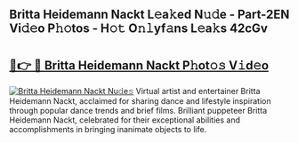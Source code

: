 ## Britta Heidemann Nackt L𝚎a𝚔ed N𝚞𝚍e - Part-2EN Vi𝚍𝚎o P𝚑𝚘tos - H𝚘𝚝 O𝚗𝚕yf𝚊ns L𝚎a𝚔s 42cGv

# <h2><a href="http://kfeizo.oniu.top/?m=Britta+Heidemann+Nackt">🔗👉 🔴 Britta Heidemann Nackt P𝚑ot𝚘𝚜 V𝚒d𝚎o</a></h2>

[![Britta Heidemann Nackt Nu𝚍e𝚜](https://i.imgur.com/0qMVB7G.gif)](http://kfeizo.oniu.top/?m=Britta+Heidemann+Nackt)
Virtual artist and entertainer Britta Heidemann Nackt, acclaimed for sharing dance and lifestyle inspiration through popular dance trends and brief films. Brilliant puppeteer Britta Heidemann Nackt, celebrated for their exceptional abilities and accomplishments in bringing inanimate objects to life.  
